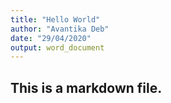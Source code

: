 ```yaml
---
title: "Hello World"
author: "Avantika Deb"
date: "29/04/2020"
output: word_document
---
```




## This is a markdown file.
